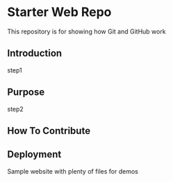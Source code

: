 # Starter Web Repo

This repository is for showing how Git and GitHub work

## Introduction

step1

## Purpose

step2

## How To Contribute
## Deployment


Sample website with plenty of files for demos